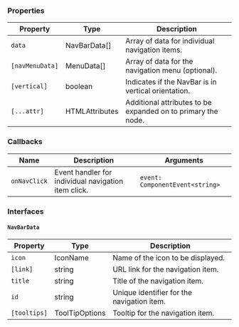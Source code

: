 ### Properties

| Property        | Type                        | Description                                                  |
| --------------- | --------------------------- | ------------------------------------------------------------ |
| `data`          | NavBarData[]                | Array of data for individual navigation items.               |
| `[navMenuData]` | MenuData[]                  | Array of data for the navigation menu (optional).            |
| `[vertical]`    | boolean                     | Indicates if the NavBar is in vertical orientation.          |
| `[...attr] `    | HTMLAttributes<HTMLElement> | Additional attributes to be expanded on to primary the node. |

### Callbacks

| Name         | Description                                         | Arguments                       |
| ------------ | --------------------------------------------------- | ------------------------------- |
| `onNavClick` | Event handler for individual navigation item click. | `event: ComponentEvent<string>` |

### Interfaces

#### `NavBarData`

| Property     | Type           | Description                                |
| ------------ | -------------- | ------------------------------------------ |
| `icon`       | IconName       | Name of the icon to be displayed.          |
| `[link]`     | string         | URL link for the navigation item.          |
| `title`      | string         | Title of the navigation item.              |
| `id`         | string         | Unique identifier for the navigation item. |
| `[tooltips]` | ToolTipOptions | Tooltip for the navigation item.           |
